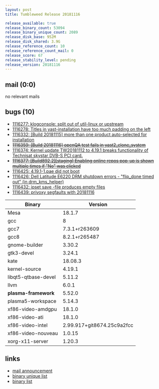 ```yaml
---
layout: post
title: Tumbleweed Release 20181116

release_available: true
release_binary_count: 53094
release_binary_unique_count: 2089
release_disk_base: 952M
release_disk_shared: 3.9G
release_reference_count: 10
release_reference_count_mail: 0
release_score: 67
release_stability_level: pending
release_version: 20181116
---
```


## mail (0:0)

no relevant mails

## bugs (10)

<!--more-->

- [1116277: klogconsole: split out of util-linux or upstream](https://bugzilla.opensuse.org/show_bug.cgi?id=1116277)
- [1116278: Titles in yast-installation have too much padding on the left](https://bugzilla.opensuse.org/show_bug.cgi?id=1116278)
- [1116332: \[Build 20181115\] more than one product auto-selected for installation](https://bugzilla.opensuse.org/show_bug.cgi?id=1116332)
- ~~[1116359: \[Build 20181116\] openQA test fails in yast2_clone_system](https://bugzilla.opensuse.org/show_bug.cgi?id=1116359)~~
- [1116374: Kernel update TW20181112 to 4.19.1 breaks functionality of Technisat skystar DVB-S PCI card.](https://bugzilla.opensuse.org/show_bug.cgi?id=1116374)
- ~~[1116377: \[Build892.2\]\[staging\] Enabling online repos pop-up is shown multiple times if "No" was clicked](https://bugzilla.opensuse.org/show_bug.cgi?id=1116377)~~
- [1116425: 4.19.1-1.pae did not boot](https://bugzilla.opensuse.org/show_bug.cgi?id=1116425)
- [1116426: Dell Latitude E6220 DRM shutdown errors - "flip_done timed out" (in drm_kms_helper)](https://bugzilla.opensuse.org/show_bug.cgi?id=1116426)
- [1116432: ipset save -file <filename> produces empty files](https://bugzilla.opensuse.org/show_bug.cgi?id=1116432)
- [1116439: privoxy segfaults with 20181116](https://bugzilla.opensuse.org/show_bug.cgi?id=1116439)

Binary | Version
--- | ---
Mesa | 18.1.7
gcc | 8
gcc7 | 7.3.1+r263609
gcc8 | 8.2.1+r265487
gnome-builder | 3.30.2
gtk3-devel | 3.24.1
kate | 18.08.3
kernel-source | 4.19.1
libqt5-qtbase-devel | 5.11.2
llvm | 6.0.1
**plasma-framework** | 5.52.0
plasma5-workspace | 5.14.3
xf86-video-amdgpu | 18.1.0
xf86-video-ati | 18.1.0
xf86-video-intel | 2.99.917+git8674.25c9a2fcc
xf86-video-nouveau | 1.0.15
xorg-x11-server | 1.20.3

## links

- [mail announcement](https://lists.opensuse.org/opensuse-factory/2018-11/msg00159.html)
- [binary unique list](http://download.tumbleweed.boombatower.com/20181116/rpm.unique.list)
- [binary list](http://download.tumbleweed.boombatower.com/20181116/rpm.list)
